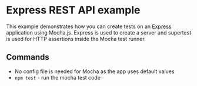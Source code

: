 # Express REST API example

This example demonstrates how you can create tests on an [Express](https://expressjs.com) application using Mocha.js. Express is used to create a server and supertest is used for HTTP assertions inside the Mocha test runner. 

## Commands
- No config file is needed for Mocha as the app uses default values
- `npm test` - run the mocha test code 
